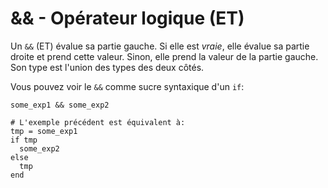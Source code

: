 # && - Opérateur logique (ET)

Un `&&` (ET) évalue sa partie gauche. Si elle est *vraie*,
elle évalue sa partie droite et prend cette valeur. Sinon, elle prend la valeur de la partie gauche.
Son type est l'union des types des deux côtés.

Vous pouvez voir le `&&` comme sucre syntaxique d'un `if`:

```crystal
some_exp1 && some_exp2

# L'exemple précédent est équivalent à:
tmp = some_exp1
if tmp
  some_exp2
else
  tmp
end
```
